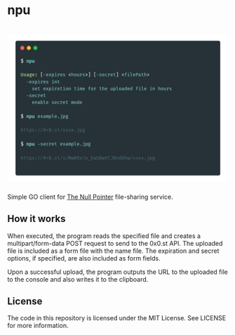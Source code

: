 # npu

# [![npu](static/screenshot.png)](https://github.com/overflowy/null-pointer-uploader)

Simple GO client for [The Null Pointer](https://0x0.st/) file-sharing service.

## How it works

When executed, the program reads the specified file and creates a multipart/form-data POST request to send to the 0x0.st API. The uploaded file is included as a form file with the name file. The expiration and secret options, if specified, are also included as form fields.

Upon a successful upload, the program outputs the URL to the uploaded file to the console and also writes it to the clipboard.

## License

The code in this repository is licensed under the MIT License. See LICENSE for more information.
